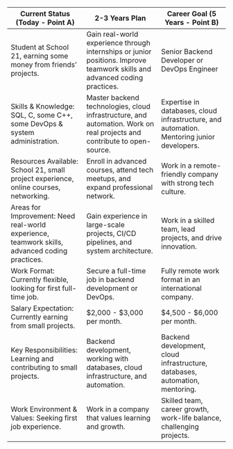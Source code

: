 | Current Status (Today - Point A) | 2-3 Years Plan | Career Goal (5 Years - Point B) |
|----------------------------------|---------------|--------------------------------|
| Student at School 21, earning some money from friends' projects. | Gain real-world experience through internships or junior positions. Improve teamwork skills and advanced coding practices. | Senior Backend Developer or DevOps Engineer |
| Skills & Knowledge: SQL, C, some C++, some DevOps & system administration. | Master backend technologies, cloud infrastructure, and automation. Work on real projects and contribute to open-source. | Expertise in databases, cloud infrastructure, and automation. Mentoring junior developers. |
| Resources Available: School 21, small project experience, online courses, networking. | Enroll in advanced courses, attend tech meetups, and expand professional network. | Work in a remote-friendly company with strong tech culture. |
| Areas for Improvement: Need real-world experience, teamwork skills, advanced coding practices. | Gain experience in large-scale projects, CI/CD pipelines, and system architecture. | Work in a skilled team, lead projects, and drive innovation. |
| Work Format: Currently flexible, looking for first full-time job. | Secure a full-time job in backend development or DevOps. | Fully remote work format in an international company. |
| Salary Expectation: Currently earning from small projects. | $2,000 - $3,000 per month. | $4,500 - $6,000 per month. |
| Key Responsibilities: Learning and contributing to small projects. | Backend development, working with databases, cloud infrastructure, and automation. | Backend development, cloud infrastructure, databases, automation, mentoring. |
| Work Environment & Values: Seeking first job experience. | Work in a company that values learning and growth. | Skilled team, career growth, work-life balance, challenging projects. |
